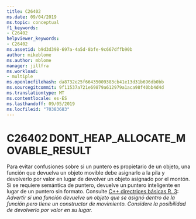 ```yaml
---
title: C26402
ms.date: 09/04/2019
ms.topic: conceptual
f1_keywords:
- C26402
helpviewer_keywords:
- C26402
ms.assetid: b9d3d398-697a-4a5d-8bfe-9c667dffb90b
author: mikeblome
ms.author: mblome
manager: jillfra
ms.workload:
- multiple
ms.openlocfilehash: da8732e25f66435009383cb41e13d31b696db0bb
ms.sourcegitcommit: 9f11537a721e69879a612979a1aca98f40bb4d4d
ms.translationtype: MT
ms.contentlocale: es-ES
ms.lasthandoff: 09/05/2019
ms.locfileid: "70383683"
---
```

# <a name="c26402dont_heap_allocate_movable_result"></a>C26402 DONT_HEAP_ALLOCATE_MOVABLE_RESULT

Para evitar confusiones sobre si un puntero es propietario de un objeto, una función que devuelva un objeto movible debe asignarlo a la pila y devolverlo por valor en lugar de devolver un objeto asignado por el montón. Si se requiere semántica de puntero, devuelve un puntero inteligente en lugar de un puntero sin formato. Consulte [ C++ directrices básicas R. 3](https://github.com/isocpp/CppCoreGuidelines/blob/master/CppCoreGuidelines.md#Rr-ptr): *Advertir si una función devuelve un objeto que se asignó dentro de la función pero tiene un constructor de movimiento. Considere la posibilidad de devolverlo por valor en su lugar.*
